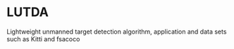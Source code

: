 # LUTDA
  Lightweight unmanned target detection algorithm, application and data sets such as Kitti and fsacoco
